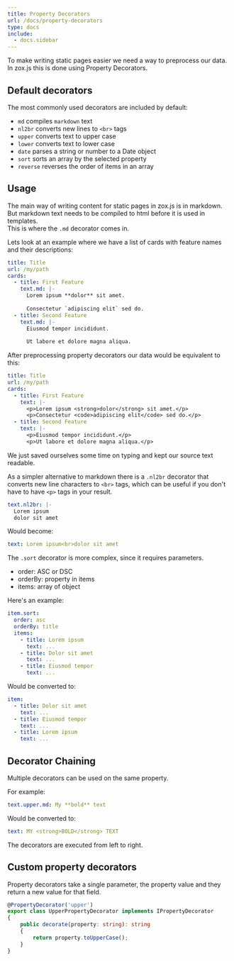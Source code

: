 ```yaml
---
title: Property Decorators
url: /docs/property-decorators
type: docs
include:
  - docs.sidebar
---
```


To make writing static pages easier we need a way to preprocess our data.
In zox.js this is done using Property Decorators.

## Default decorators

The most commonly used decorators are included by default:
- `md` compiles `markdown` text
- `nl2br` converts new lines to `<br>` tags
- `upper` converts text to upper case
- `lower` converts text to lower case
- `date` parses a string or number to a Date object
- `sort` sorts an array by the selected property
- `reverse` reverses the order of items in an array

## Usage

The main way of writing content for static pages in zox.js is in markdown.
But markdown text needs to be compiled to html before it is used in templates.  
This is where the `.md` decorator comes in.

Lets look at an example where we have a list of cards with feature names and their descriptions:

```yaml
title: Title
url: /my/path
cards:
  - title: First Feature
    text.md: |-
      Lorem ipsum **dolor** sit amet.
      
      Consectetur `adipiscing elit` sed do.
  - title: Second Feature
    text.md: |-
      Eiusmod tempor incididunt.
      
      Ut labore et dolore magna aliqua.
```

After preprocessing property decorators our data would be equivalent to this:

```yaml
title: Title
url: /my/path
cards:
  - title: First Feature
    text: |-
      <p>Lorem ipsum <strong>dolor</strong> sit amet.</p>
      <p>Consectetur <code>adipiscing elit</code> sed do.</p>
  - title: Second Feature
    text: |-
      <p>Eiusmod tempor incididunt.</p>
      <p>Ut labore et dolore magna aliqua.</p>
```

We just saved ourselves some time on typing and kept our source text readable.

As a simpler alternative to markdown there is a `.nl2br` decorator
that converts new line characters to `<br>` tags,
which can be useful if you don't have to have `<p>` tags in your result.

```yaml
text.nl2br: |-
  Lorem ipsum
  dolor sit amet
```

Would become:

```yaml
text: Lorem ipsum<br>dolor sit amet
```

The `.sort` decorator is more complex, since it requires parameters.
- order: ASC or DSC
- orderBy: property in items
- items: array of object

Here's an example:

```yaml
item.sort:
  order: asc
  orderBy: title
  items:
    - title: Lorem ipsum
      text: ...
    - title: Dolor sit amet
      text: ...
    - title: Eiusmod tempor
      text: ...
```

Would be converted to:

```yaml
item:
  - title: Dolor sit amet
    text: ...
  - title: Eiusmod tempor
    text: ...
  - title: Lorem ipsum
    text: ...
```

## Decorator Chaining

Multiple decorators can be used on the same property.

For example:

```yaml
text.upper.md: My **bold** text
```

Would be converted to:

```yaml
text: MY <strong>BOLD</strong> TEXT
```

The decorators are executed from left to right.

## Custom property decorators

Property decorators take a single parameter, the property value
and they return a new value for that field.

```ts
@PropertyDecorator('upper')
export class UpperPropertyDecorator implements IPropertyDecorator
{
    public decorate(property: string): string
    {
        return property.toUpperCase();
    }
}
```
